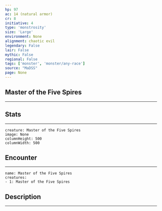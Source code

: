 ```yaml
---
hp: 97
ac: 14 (natural armor)
cr: 8
initiative: 4
type: 'monstrosity'    
size: 'Large'
environment: None
alignment: chaotic evil
legendary: False
lair: False
mythic: False
regional: False
tags: ['monster', 'monster/any-race']
source: "MaDSS"
page: None
---
```


## Master of the Five Spires
---



## Stats
---

```statblock
creature: Master of the Five Spires
image: None
columnHeight: 500
columnWidth: 500
```

## Encounter
---

```encounter-table
name: Master of the Five Spires
creatures:
- 1: Master of the Five Spires
```

## Description
---




